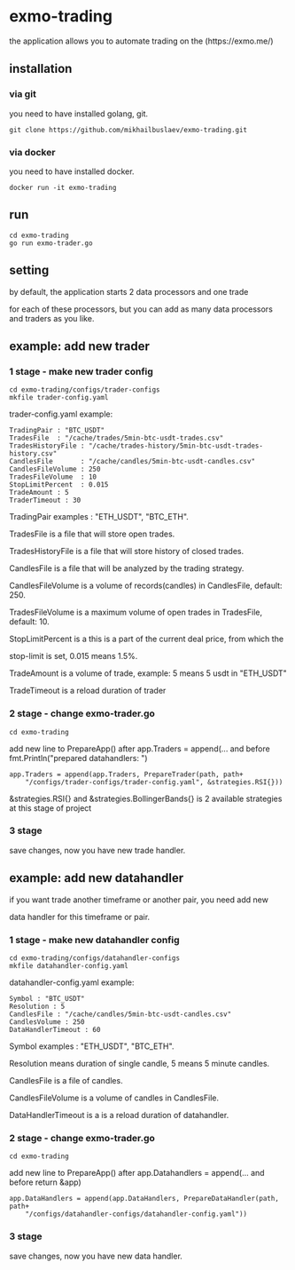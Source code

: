 # exmo-trading
<p>the application allows you to automate trading on the (https://exmo.me/)</p>

## installation

### via git

<p>you need to have installed golang, git.</p>

    git clone https://github.com/mikhailbuslaev/exmo-trading.git

### via docker

<p>you need to have installed docker.</p>

    docker run -it exmo-trading

## run

    cd exmo-trading
    go run exmo-trader.go

## setting

<p>by default, the application starts 2 data processors and one trade</p>
<p>for each of these processors, but you can add as many data processors and traders as you like.</p>

## example: add new trader

### 1 stage - make new trader config

    cd exmo-trading/configs/trader-configs
    mkfile trader-config.yaml

<p>trader-config.yaml example:</p>

    TradingPair : "BTC_USDT"
    TradesFile  : "/cache/trades/5min-btc-usdt-trades.csv"
    TradesHistoryFile : "/cache/trades-history/5min-btc-usdt-trades-history.csv"
    CandlesFile       : "/cache/candles/5min-btc-usdt-candles.csv"
    CandlesFileVolume : 250
    TradesFileVolume  : 10
    StopLimitPercent  : 0.015
    TradeAmount : 5
    TraderTimeout : 30

<p>TradingPair examples : "ETH_USDT", "BTC_ETH".</p>
<p>TradesFile is a file that will store open trades.</p>
<p>TradesHistoryFile is a file that will store history of closed trades.</p>
<p>CandlesFile is a file that will be analyzed by the trading strategy.</p>
<p>CandlesFileVolume is a volume of records(candles) in CandlesFile, default: 250.</p>
<p>TradesFileVolume is a maximum volume of open trades in TradesFile, default: 10.</p>
<p>StopLimitPercent is a this is a part of the current deal price, from which the </p>
<p>stop-limit is set, 0.015 means 1.5%.</p>
<p>TradeAmount is a volume of trade, example: 5 means 5 usdt in "ETH_USDT"</p>
<p>TradeTimeout is a reload duration of trader</p>

### 2 stage - change exmo-trader.go

    cd exmo-trading
<p>add new line to PrepareApp() after app.Traders = append(... and before fmt.Println("prepared datahandlers: ")</p>

    app.Traders = append(app.Traders, PrepareTrader(path, path+
    	"/configs/trader-configs/trader-config.yaml", &strategies.RSI{}))

<p>&strategies.RSI{} and &strategies.BollingerBands{} is 2 available strategies at this stage of project</p>

### 3 stage

<p>save changes, now you have new trade handler.</p>

## example: add new datahandler

<p>if you want trade another timeframe or another pair, you need add new </p>
<p>data handler for this timeframe or pair.</p>

### 1 stage - make new datahandler config

    cd exmo-trading/configs/datahandler-configs
    mkfile datahandler-config.yaml

<p>datahandler-config.yaml example:</p>

    Symbol : "BTC_USDT"
    Resolution : 5
    CandlesFile : "/cache/candles/5min-btc-usdt-candles.csv"
    CandlesVolume : 250
    DataHandlerTimeout : 60

<p>Symbol examples : "ETH_USDT", "BTC_ETH".</p>
<p>Resolution means duration of single candle, 5 means 5 minute candles.</p>
<p>CandlesFile is a file of candles.</p>
<p>CandlesFileVolume is a volume of candles in CandlesFile.</p>
<p>DataHandlerTimeout is a is a reload duration of datahandler.</p>

### 2 stage - change exmo-trader.go

    cd exmo-trading

<p>add new line to PrepareApp() after app.Datahandlers = append(... and before return &app)</p>

    app.DataHandlers = append(app.DataHandlers, PrepareDataHandler(path, path+
    	"/configs/datahandler-configs/datahandler-config.yaml"))

### 3 stage

<p>save changes, now you have new data handler.</p>
